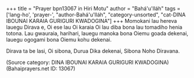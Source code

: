 +++
title = "Prayer bpn13067 in Hiri Motu"
author = "Bahá'u'lláh"
tags = ['lang-ho', 'prayer-', "author-Bahá'u'lláh", "category-unsorted", "cat-DINA IBOUNAI KARAIA GURIGURI KWADOGINA"]
+++
Momokani lau hereva lauegu Dirava e,  Oi ese lau Oi karaia Oi lau diba bona lau tomadiho henia totona.  Lau gwauraia, harihari, lauegu manoka bona Oiemu goada dekenai, lauegu ogogami bona Oiemu kohu dekenai.

Dirava ta be lasi, Oi sibona,  Durua Dika dekenai, Sibona Noho Diravana.

(Source category: DINA IBOUNAI KARAIA GURIGURI KWADOGINA)
(Bahaiprayers.net ID: 13067)
